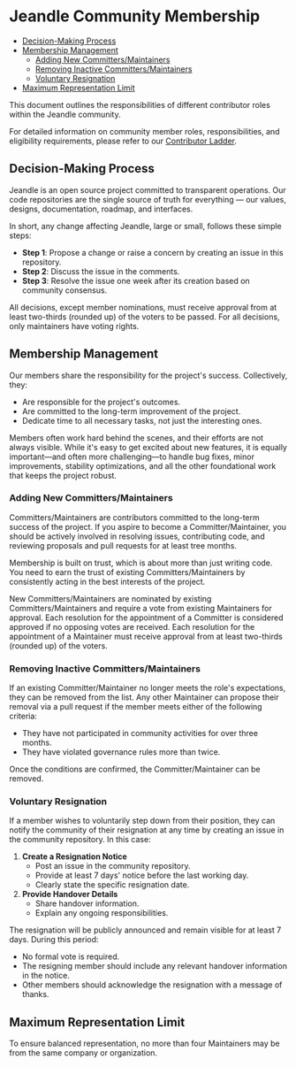 # Jeandle Community Membership

- [Decision-Making Process](#decision-making-process)
- [Membership Management](#membership-management)
  - [Adding New Committers/Maintainers](#adding-new-committersmaintainers)
  - [Removing Inactive Committers/Maintainers](#removing-inactive-committersmaintainers)
  - [Voluntary Resignation](#voluntary-resignation)
- [Maximum Representation Limit](#maximum-representation-limit)

This document outlines the responsibilities of different contributor roles within the Jeandle community.

For detailed information on community member roles, responsibilities, and eligibility requirements, please refer to our [Contributor Ladder](CONTRIBUTOR_LADDER.md).

## Decision-Making Process

Jeandle is an open source project committed to transparent operations. Our code repositories are the single source of truth for everything — our values, designs, documentation, roadmap, and interfaces.

In short, any change affecting Jeandle, large or small, follows these simple steps:

- **Step 1**: Propose a change or raise a concern by creating an issue in this repository.
- **Step 2**: Discuss the issue in the comments.
- **Step 3**: Resolve the issue one week after its creation based on community consensus.

All decisions, except member nominations, must receive approval from at least two-thirds (rounded up) of the voters to be passed. For all decisions, only maintainers have voting rights.

## Membership Management

Our members share the responsibility for the project's success. Collectively, they:

- Are responsible for the project's outcomes.
- Are committed to the long-term improvement of the project.
- Dedicate time to all necessary tasks, not just the interesting ones.

Members often work hard behind the scenes, and their efforts are not always visible. While it's easy to get excited about new features, it is equally important—and often more challenging—to handle bug fixes, minor improvements, stability optimizations, and all the other foundational work that keeps the project robust.

### Adding New Committers/Maintainers

Committers/Maintainers are contributors committed to the long-term success of the project. If you aspire to become a Committer/Maintainer, you should be actively involved in resolving issues, contributing code, and reviewing proposals and pull requests for at least tree months.

Membership is built on trust, which is about more than just writing code. You need to earn the trust of existing Committers/Maintainers by consistently acting in the best interests of the project.

New Committers/Maintainers are nominated by existing Committers/Maintainers and require a vote from existing Maintainers for approval. Each resolution for the appointment of a Committer is considered approved if no opposing votes are received. Each resolution for the appointment of a Maintainer must receive approval from at least two-thirds (rounded up) of the voters.

### Removing Inactive Committers/Maintainers

If an existing Committer/Maintainer no longer meets the role's expectations, they can be removed from the list. Any other Maintainer can propose their removal via a pull request if the member meets either of the following criteria:

- They have not participated in community activities for over three months.
- They have violated governance rules more than twice.

Once the conditions are confirmed, the Committer/Maintainer can be removed.

### Voluntary Resignation

If a member wishes to voluntarily step down from their position, they can notify the community of their resignation at any time by creating an issue in the community repository. In this case:

1.  **Create a Resignation Notice**
    * Post an issue in the community repository.
    * Provide at least 7 days' notice before the last working day.
    * Clearly state the specific resignation date.
2.  **Provide Handover Details**
    * Share handover information.
    * Explain any ongoing responsibilities.

The resignation will be publicly announced and remain visible for at least 7 days. During this period:

- No formal vote is required.
- The resigning member should include any relevant handover information in the notice.
- Other members should acknowledge the resignation with a message of thanks.

## Maximum Representation Limit

To ensure balanced representation, no more than four Maintainers may be from the same company or organization.
